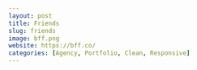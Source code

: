 ```yaml
---
layout: post
title: Friends
slug: friends
image: bff.png
website: https://bff.co/
categories: [Agency, Portfolio, Clean, Responsive]
---
```

